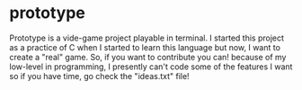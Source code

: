# prototype
Prototype is a vide-game project playable in terminal. I started this project as a practice of C when I started to learn this language but now, I want to create a "real" game. So, if you want to contribute you can! because of my low-level in programming, I presently can't code some of the features I want so if you have time, go check the "ideas.txt" file!
